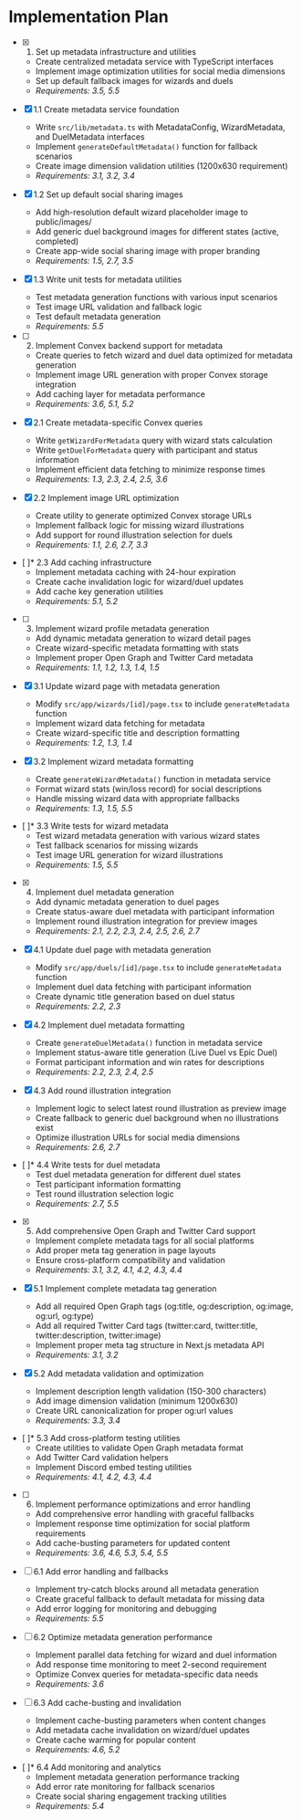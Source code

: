 # Implementation Plan

- [x] 1. Set up metadata infrastructure and utilities
  - Create centralized metadata service with TypeScript interfaces
  - Implement image optimization utilities for social media dimensions
  - Set up default fallback images for wizards and duels
  - _Requirements: 3.5, 5.5_

- [x] 1.1 Create metadata service foundation
  - Write `src/lib/metadata.ts` with MetadataConfig, WizardMetadata, and DuelMetadata interfaces
  - Implement `generateDefaultMetadata()` function for fallback scenarios
  - Create image dimension validation utilities (1200x630 requirement)
  - _Requirements: 3.1, 3.2, 3.4_

- [x] 1.2 Set up default social sharing images
  - Add high-resolution default wizard placeholder image to public/images/
  - Add generic duel background images for different states (active, completed)
  - Create app-wide social sharing image with proper branding
  - _Requirements: 1.5, 2.7, 3.5_

- [x] 1.3 Write unit tests for metadata utilities
  - Test metadata generation functions with various input scenarios
  - Test image URL validation and fallback logic
  - Test default metadata generation
  - _Requirements: 5.5_

- [ ] 2. Implement Convex backend support for metadata
  - Create queries to fetch wizard and duel data optimized for metadata generation
  - Implement image URL generation with proper Convex storage integration
  - Add caching layer for metadata performance
  - _Requirements: 3.6, 5.1, 5.2_

- [x] 2.1 Create metadata-specific Convex queries
  - Write `getWizardForMetadata` query with wizard stats calculation
  - Write `getDuelForMetadata` query with participant and status information
  - Implement efficient data fetching to minimize response times
  - _Requirements: 1.3, 2.3, 2.4, 2.5, 3.6_

- [x] 2.2 Implement image URL optimization
  - Create utility to generate optimized Convex storage URLs
  - Implement fallback logic for missing wizard illustrations
  - Add support for round illustration selection for duels
  - _Requirements: 1.1, 2.6, 2.7, 3.3_

- [ ]\* 2.3 Add caching infrastructure
  - Implement metadata caching with 24-hour expiration
  - Create cache invalidation logic for wizard/duel updates
  - Add cache key generation utilities
  - _Requirements: 5.1, 5.2_

- [ ] 3. Implement wizard profile metadata generation
  - Add dynamic metadata generation to wizard detail pages
  - Create wizard-specific metadata formatting with stats
  - Implement proper Open Graph and Twitter Card metadata
  - _Requirements: 1.1, 1.2, 1.3, 1.4, 1.5_

- [x] 3.1 Update wizard page with metadata generation
  - Modify `src/app/wizards/[id]/page.tsx` to include `generateMetadata` function
  - Implement wizard data fetching for metadata
  - Create wizard-specific title and description formatting
  - _Requirements: 1.2, 1.3, 1.4_

- [x] 3.2 Implement wizard metadata formatting
  - Create `generateWizardMetadata()` function in metadata service
  - Format wizard stats (win/loss record) for social descriptions
  - Handle missing wizard data with appropriate fallbacks
  - _Requirements: 1.3, 1.5, 5.5_

- [ ]\* 3.3 Write tests for wizard metadata
  - Test wizard metadata generation with various wizard states
  - Test fallback scenarios for missing wizards
  - Test image URL generation for wizard illustrations
  - _Requirements: 1.5, 5.5_

- [x] 4. Implement duel metadata generation
  - Add dynamic metadata generation to duel pages
  - Create status-aware duel metadata with participant information
  - Implement round illustration integration for preview images
  - _Requirements: 2.1, 2.2, 2.3, 2.4, 2.5, 2.6, 2.7_

- [x] 4.1 Update duel page with metadata generation
  - Modify `src/app/duels/[id]/page.tsx` to include `generateMetadata` function
  - Implement duel data fetching with participant information
  - Create dynamic title generation based on duel status
  - _Requirements: 2.2, 2.3_

- [x] 4.2 Implement duel metadata formatting
  - Create `generateDuelMetadata()` function in metadata service
  - Implement status-aware title generation (Live Duel vs Epic Duel)
  - Format participant information and win rates for descriptions
  - _Requirements: 2.2, 2.3, 2.4, 2.5_

- [x] 4.3 Add round illustration integration
  - Implement logic to select latest round illustration as preview image
  - Create fallback to generic duel background when no illustrations exist
  - Optimize illustration URLs for social media dimensions
  - _Requirements: 2.6, 2.7_

- [ ]\* 4.4 Write tests for duel metadata
  - Test duel metadata generation for different duel states
  - Test participant information formatting
  - Test round illustration selection logic
  - _Requirements: 2.7, 5.5_

- [x] 5. Add comprehensive Open Graph and Twitter Card support
  - Implement complete metadata tags for all social platforms
  - Add proper meta tag generation in page layouts
  - Ensure cross-platform compatibility and validation
  - _Requirements: 3.1, 3.2, 4.1, 4.2, 4.3, 4.4_

- [x] 5.1 Implement complete metadata tag generation
  - Add all required Open Graph tags (og:title, og:description, og:image, og:url, og:type)
  - Add all required Twitter Card tags (twitter:card, twitter:title, twitter:description, twitter:image)
  - Implement proper meta tag structure in Next.js metadata API
  - _Requirements: 3.1, 3.2_

- [x] 5.2 Add metadata validation and optimization
  - Implement description length validation (150-300 characters)
  - Add image dimension validation (minimum 1200x630)
  - Create URL canonicalization for proper og:url values
  - _Requirements: 3.3, 3.4_

- [ ]\* 5.3 Add cross-platform testing utilities
  - Create utilities to validate Open Graph metadata format
  - Add Twitter Card validation helpers
  - Implement Discord embed testing utilities
  - _Requirements: 4.1, 4.2, 4.3, 4.4_

- [ ] 6. Implement performance optimizations and error handling
  - Add comprehensive error handling with graceful fallbacks
  - Implement response time optimization for social platform requirements
  - Add cache-busting parameters for updated content
  - _Requirements: 3.6, 4.6, 5.3, 5.4, 5.5_

- [ ] 6.1 Add error handling and fallbacks
  - Implement try-catch blocks around all metadata generation
  - Create graceful fallback to default metadata for missing data
  - Add error logging for monitoring and debugging
  - _Requirements: 5.5_

- [ ] 6.2 Optimize metadata generation performance
  - Implement parallel data fetching for wizard and duel information
  - Add response time monitoring to meet 2-second requirement
  - Optimize Convex queries for metadata-specific data needs
  - _Requirements: 3.6_

- [ ] 6.3 Add cache-busting and invalidation
  - Implement cache-busting parameters when content changes
  - Add metadata cache invalidation on wizard/duel updates
  - Create cache warming for popular content
  - _Requirements: 4.6, 5.2_

- [ ]\* 6.4 Add monitoring and analytics
  - Implement metadata generation performance tracking
  - Add error rate monitoring for fallback scenarios
  - Create social sharing engagement tracking utilities
  - _Requirements: 5.4_
